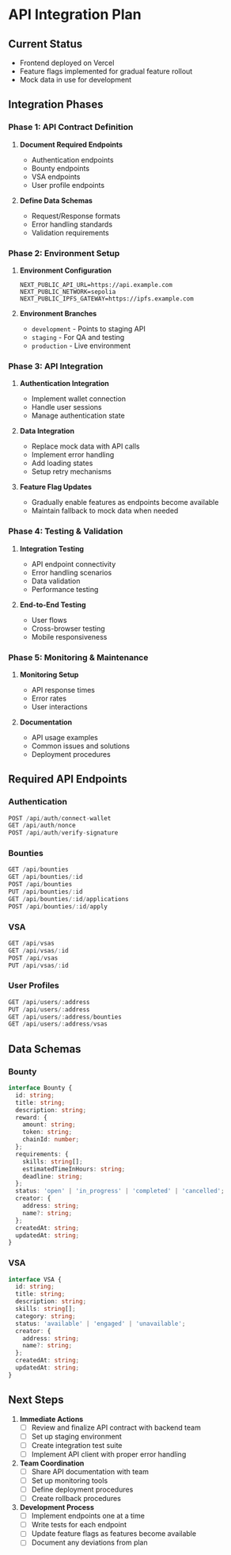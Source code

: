 # API Integration Plan

## Current Status
- Frontend deployed on Vercel
- Feature flags implemented for gradual feature rollout
- Mock data in use for development

## Integration Phases

### Phase 1: API Contract Definition
1. **Document Required Endpoints**
   - Authentication endpoints
   - Bounty endpoints
   - VSA endpoints
   - User profile endpoints

2. **Define Data Schemas**
   - Request/Response formats
   - Error handling standards
   - Validation requirements

### Phase 2: Environment Setup
1. **Environment Configuration**
   ```env
   NEXT_PUBLIC_API_URL=https://api.example.com
   NEXT_PUBLIC_NETWORK=sepolia
   NEXT_PUBLIC_IPFS_GATEWAY=https://ipfs.example.com
   ```

2. **Environment Branches**
   - `development` - Points to staging API
   - `staging` - For QA and testing
   - `production` - Live environment

### Phase 3: API Integration
1. **Authentication Integration**
   - Implement wallet connection
   - Handle user sessions
   - Manage authentication state

2. **Data Integration**
   - Replace mock data with API calls
   - Implement error handling
   - Add loading states
   - Setup retry mechanisms

3. **Feature Flag Updates**
   - Gradually enable features as endpoints become available
   - Maintain fallback to mock data when needed

### Phase 4: Testing & Validation
1. **Integration Testing**
   - API endpoint connectivity
   - Error handling scenarios
   - Data validation
   - Performance testing

2. **End-to-End Testing**
   - User flows
   - Cross-browser testing
   - Mobile responsiveness

### Phase 5: Monitoring & Maintenance
1. **Monitoring Setup**
   - API response times
   - Error rates
   - User interactions

2. **Documentation**
   - API usage examples
   - Common issues and solutions
   - Deployment procedures

## Required API Endpoints

### Authentication
```typescript
POST /api/auth/connect-wallet
GET /api/auth/nonce
POST /api/auth/verify-signature
```

### Bounties
```typescript
GET /api/bounties
GET /api/bounties/:id
POST /api/bounties
PUT /api/bounties/:id
GET /api/bounties/:id/applications
POST /api/bounties/:id/apply
```

### VSA
```typescript
GET /api/vsas
GET /api/vsas/:id
POST /api/vsas
PUT /api/vsas/:id
```

### User Profiles
```typescript
GET /api/users/:address
PUT /api/users/:address
GET /api/users/:address/bounties
GET /api/users/:address/vsas
```

## Data Schemas

### Bounty
```typescript
interface Bounty {
  id: string;
  title: string;
  description: string;
  reward: {
    amount: string;
    token: string;
    chainId: number;
  };
  requirements: {
    skills: string[];
    estimatedTimeInHours: string;
    deadline: string;
  };
  status: 'open' | 'in_progress' | 'completed' | 'cancelled';
  creator: {
    address: string;
    name?: string;
  };
  createdAt: string;
  updatedAt: string;
}
```

### VSA
```typescript
interface VSA {
  id: string;
  title: string;
  description: string;
  skills: string[];
  category: string;
  status: 'available' | 'engaged' | 'unavailable';
  creator: {
    address: string;
    name?: string;
  };
  createdAt: string;
  updatedAt: string;
}
```

## Next Steps

1. **Immediate Actions**
   - [ ] Review and finalize API contract with backend team
   - [ ] Set up staging environment
   - [ ] Create integration test suite
   - [ ] Implement API client with proper error handling

2. **Team Coordination**
   - [ ] Share API documentation with team
   - [ ] Set up monitoring tools
   - [ ] Define deployment procedures
   - [ ] Create rollback procedures

3. **Development Process**
   - [ ] Implement endpoints one at a time
   - [ ] Write tests for each endpoint
   - [ ] Update feature flags as features become available
   - [ ] Document any deviations from plan
